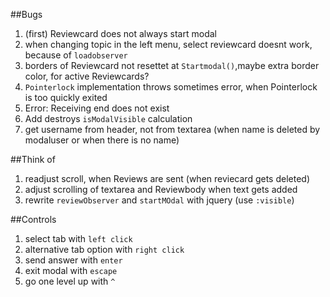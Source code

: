 ##Bugs

1. (first) Reviewcard does not always start modal
2. when changing topic in the left menu, select reviewcard doesnt work, because of `loadobserver`
3. borders of Reviewcard not resettet at `Startmodal()`,maybe extra border color, for active Reviewcards?
4. `Pointerlock` implementation throws sometimes error, when Pointerlock is too quickly exited
5. Error: Receiving end does not exist
6. Add destroys `isModalVisible` calculation
7. get username from header, not from textarea (when name is deleted by modaluser or when there is no name)




##Think of
1. readjust scroll, when Reviews are sent (when reviecard gets deleted)
2. adjust scrolling of textarea and Reviewbody when text gets added
3. rewrite `reviewObserver` and `startMOdal` with jquery (use `:visible`)


##Controls
1. select tab with `left click`
2. alternative tab option with `right click`
3. send answer with `enter`
4. exit modal with `escape`
5. go one level up with `^`